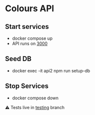 # Colours API

## Start services
- docker compose up
- API runs on [3000](http://localhost:3000)

## Seed DB
- docker exec -it api2 npm run setup-db

## Stop Services
- docker compose down

:warning: Tests live in [testing](https://github.com/rom-30/colours_api_2023_08_22/tree/testing) branch
